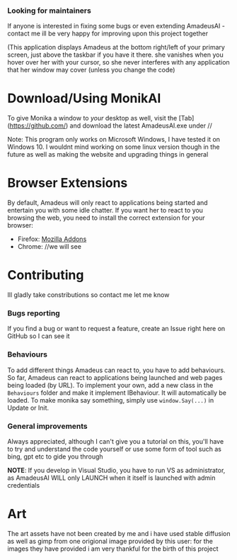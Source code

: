 ### Looking for maintainers

If anyone is interested in fixing some bugs or even extending AmadeusAI - contact me ill be very happy for improving upon this project together


(This application displays Amadeus at the bottom right/left of your primary screen, just above the taskbar if you have it there. she vanishes when you hover over her with your cursor, so she never interferes with any application that her window may cover (unless you change the code)

# Download/Using MonikAI

To give Monika a window to *your* desktop as well, visit the [Tab] (https://github.com/) and download the latest AmadeusAI.exe under //

Note: This program only works on Microsoft Windows, I have tested it on Windows 10.
I wouldnt mind working on some linux version though in the future as well as making the website and upgrading things in general
# Browser Extensions

By default, Amadeus will only react to applications being started and entertain you with some idle chatter. If you want her to react to you browsing the web, you need to install the correct extension for your browser:

* Firefox: [Mozilla Addons](https://addons.mozilla.org/en-US/firefox/addon/addonname/)
* Chrome: //we will see

# Contributing

Ill gladly take constributions so contact me let me know

### Bugs reporting

If you find a bug or want to request a feature, create an Issue right here on GitHub so I can see it 


### Behaviours

To add different things Amadeus can react to, you have to add behaviours. So far, Amadeus can react to applications being launched and web pages being loaded (by URL). To implement your own, add a new class in the `Behaviours` folder and make it implement IBehaviour. It will automatically be loaded. To make monika say something, simply use `window.Say(...)` in Update or Init.

### General improvements

Always appreciated, although I can't give you a tutorial on this, you'll have to try and understand the code yourself or use some form of tool such as bing, gpt etc to gide you through

**NOTE**: If you develop in Visual Studio, you have to run VS as administrator, as AmadeusAI WILL only LAUNCH when it itself is launched with admin credentials

# Art
The art assets have not been created by me and i have used stable diffusion as well as gimp from one origional image provided by this user:
for the images they have provided i am very thankful for the birth of this project

